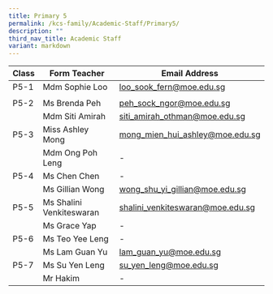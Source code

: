 ```yaml
---
title: Primary 5
permalink: /kcs-family/Academic-Staff/Primary5/
description: ""
third_nav_title: Academic Staff
variant: markdown
---
```

| Class | Form Teacher | Email Address |
| -------- | -------- | -------- |
| P5-1     | Mdm Sophie Loo     | loo_sook_fern@moe.edu.sg     |
|      |      |      |
| P5-2     | Ms Brenda Peh    | peh_sock_ngor@moe.edu.sg     |
|      | Mdm Siti Amirah     | siti_amirah_othman@moe.edu.sg     |
| P5-3     | Miss Ashley Mong     | mong_mien_hui_ashley@moe.edu.sg     |
|      | Mdm Ong Poh Leng     | -     |
| P5-4     | Ms Chen Chen     | -     |
|      | Ms Gillian Wong     | wong_shu_yi_gillian@moe.edu.sg     |
| P5-5     | Ms Shalini Venkiteswaran     | shalini_venkiteswaran@moe.edu.sg     |
|      | Ms Grace Yap     | -     |
| P5-6     | Ms Teo Yee Leng     | -     |
|      | Ms Lam Guan Yu     | lam_guan_yu@moe.edu.sg     |
| P5-7  | Ms Su Yen Leng     | su_yen_leng@moe.edu.sg     |
|      | Mr Hakim     | -     |